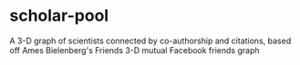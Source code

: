# scholar-pool
A 3-D graph of scientists connected by co-authorship and citations, based off Ames Bielenberg's Friends 3-D mutual Facebook friends graph
